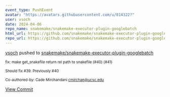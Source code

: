 ```yaml
---
event_type: PushEvent
avatar: "https://avatars.githubusercontent.com/u/814322?"
user: vsoch
date: 2024-04-06
repo_name: snakemake/snakemake-executor-plugin-googlebatch
html_url: https://github.com/snakemake/snakemake-executor-plugin-googlebatch/commit/de2b1da1e303a21824408ceea0e316c42e4d1a86
repo_url: https://github.com/snakemake/snakemake-executor-plugin-googlebatch
---
```


<a href='https://github.com/vsoch' target='_blank'>vsoch</a> pushed to <a href='https://github.com/snakemake/snakemake-executor-plugin-googlebatch' target='_blank'>snakemake/snakemake-executor-plugin-googlebatch</a>

<small>fix: make get_snakefile return rel path to snakefile (#40) (#41)

Should fix #39. Previously #40

Co-authored-by: Cade Mirchandani <cmirchan@ucsc.edu></small>

<a href='https://github.com/snakemake/snakemake-executor-plugin-googlebatch/commit/de2b1da1e303a21824408ceea0e316c42e4d1a86' target='_blank'>View Commit</a>